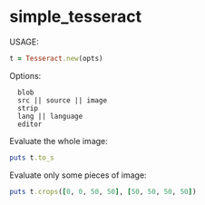 simple\_tesseract
=================

USAGE:

```ruby
t = Tesseract.new(opts)
```

Options:
```
  blob
  src || source || image
  strip
  lang || language
  editor
```

Evaluate the whole image:

```ruby
puts t.to_s
```

Evaluate only some pieces of image:

```ruby
puts t.crops([0, 0, 50, 50], [50, 50, 50, 50])
```
